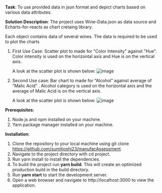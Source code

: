 **Task**: To use provided data in json format and depict charts based on various data attributes.

**Solution Description**: The project uses Wine-Data.json as data source and Echarts-for-reacts as chart cretaing library.

Each object contains data of several wines. The data is required to be used to plot the charts

1. First Use Case: Scatter plot to made for "Color Intensity" against "Hue". Color intensity is used on the horizontal axis and Hue is on the
vertical axis. 

   A look at the scatter plot is shown below:
![image](https://user-images.githubusercontent.com/127792828/228679164-1460e266-7524-4002-b936-441ecd15b3b2.png)

2. Second Use case: Bar chart to made for “Alcohol” against average of “Malic Acid” . Alcohol category is used on the horizontal axis and the average
of Malic Acid is on the vertical axis.

   A look at the scatter plot is shown below:
![image](https://user-images.githubusercontent.com/127792828/228679207-3b9917e1-6c63-4d60-a874-093f70766c29.png)



**Prerequisites**:
1. Node.js and npm installed on your machine.
2. Yarn package manager installed on your machine.

**Installation**:
1. Clone the repository to your local machine using git clone https://github.com/sumitjoshi23/manufacAssessment.
2. Navigate to the project directory with cd project.
3. Run yarn install to install the dependencies.
4. To build the project run **yarn build**. This will create an optimized production build in the build directory.
5. Run **yarn start** to start the development server.
6. Open a web browser and navigate to http://localhost:3000 to view the application.
